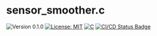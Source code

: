 # sensor_smoother.c

<versionBadge>![Version 0.1.0](https://img.shields.io/badge/version-0.0.2-blue.svg)</versionBadge>
[![License: MIT](https://img.shields.io/badge/License-MIT-yellow.svg)](https://opensource.org/licenses/MIT)
[![C](https://img.shields.io/badge/Language-C-blue.svg)](https://en.wikipedia.org/wiki/C_(programming_language))
[![CI/CD Status Badge](https://github.com/mofosyne/sensor_smoother.c/actions/workflows/ci.yml/badge.svg)](https://github.com/mofosyne/sensor_smoother.c/actions)
